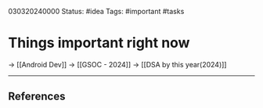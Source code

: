 030320240000
Status: #idea
Tags: #important #tasks
# Things important right now
-> [[Android Dev]]
-> [[GSOC - 2024]]
-> [[DSA by this year(2024)]]



___
## References
